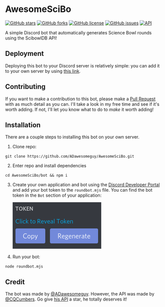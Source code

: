 # AwesomeSciBo

[![GitHub stars](https://img.shields.io/github/stars/ADawesomeguy/AwesomeSciBo?color=blue&style=for-the-badge)](https://github.com/ADawesomeguy/AwesomeSciBo/stargazers)
[![GitHub forks](https://img.shields.io/github/forks/ADawesomeguy/AwesomeSciBo?style=for-the-badge)](https://github.com/ADawesomeguy/AwesomeSciBo/network)
[![GitHub license](https://img.shields.io/github/license/ADawesomeguy/AwesomeSciBo?color=blue&style=for-the-badge)](https://github.com/ADawesomeguy/AwesomeSciBo/blob/master/LICENSE)
[![GitHub issues](https://img.shields.io/github/issues/ADawesomeguy/AwesomeSciBo?color=blue&style=for-the-badge)](https://github.com/ADawesomeguy/AwesomeSciBo/issues)
[![API](https://img.shields.io/badge/API-ScibowlDB-blue?style=for-the-badge)](https://github.com/CQCumbers/ScibowlDB)

A simple Discord bot that automatically generates Science Bowl rounds using the ScibowlDB API!

## Deployment
Deploying this bot to your Discord server is relatively simple: you can add it to your own server by using [this link](http://scibot.adawesome.tech/).

## Contributing
If you want to make a contribution to this bot, please make a [Pull Request](https://github.com/ADawesomeguy/AwesomeSciBo/pulls) with as much detail as you can. I'll take a look in my free time and see if it's worth adding. If not, I'll let you know what to do to *make* it worth adding!

## Installation
There are a couple steps to installing this bot on your own server.
1) Clone repo:
```
git clone https://github.com/ADawesomeguy/AwesomeSciBo.git
```
2) Enter repo and install dependencies
```
cd AwesomeSciBo/bot && npm i
```
3) Create your own application and bot using the [Discord Developer Portal](https://discord.com/developers) and add your bot token to the `roundbot.mjs` file. You can find the bot token in the `Bot` section of your application:

    ![](images/discord-developer.png)

4) Run your bot:
```
node roundbot.mjs
```

## Credit
The bot was made by [@ADawesomeguy](https://github.com/ADawesomeguy). However, the API was made by [@CQCumbers](https://github.com/CQCumber). Go give [his API](https://github.com/CQCumbers/ScibowlDB) a star, he totally deserves it!
